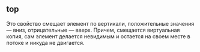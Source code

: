 ## top
Это свойство смещает элемент по вертикали, положительные значения — вниз, отрицательные — вверх. Причем, смещается виртуальная копия, сам элемент делается невидимым и остается на своем месте в потоке и никуда не двигается.